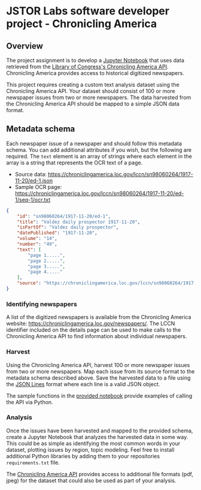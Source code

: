# JSTOR Labs software developer project - Chronicling America

## Overview

The project assignment is to develop a [Jupyter Notebook](https://jupyter.org/) that uses data retrieved from the [Library of Congress's Chronicling America API](https://chroniclingamerica.loc.gov/about/api/). Chronicling America provides access to historical digitized newspapers.

This project requires creating a custom text analysis dataset using the Chronicling America API. Your dataset should consist of 100 or more newspaper issues from two or more newspapers. The data harvested from the Chronicling America API should be mapped to a simple JSON data format.

## Metadata schema

Each newspaper issue of a newspaper and should follow this metadata schema. You can add additional attributes if you wish, but the following are required. The `text` element is an array of strings where each element in the array is a string that represents the OCR text of a page.

* Source data: https://chroniclingamerica.loc.gov/lccn/sn98060264/1917-11-20/ed-1.json
* Sample OCR page: https://chroniclingamerica.loc.gov/lccn/sn98060264/1917-11-20/ed-1/seq-1/ocr.txt

```json
{
    "id": "sn98060264/1917-11-20/ed-1",
    "title": "Valdez daily prospector 1917-11-20",
    "isPartOf": "Valdez daily prospector",
    "datePublished": "1917-11-20",
    "volume": "14",
    "number": "49",
    "text": [
        "page 1.....",
        "page 2.....",
        "page 3.....",
        "page 4....."
    ],
    "source": "https://chroniclingamerica.loc.gov/lccn/sn98060264/1917-11-20/ed-1.json"
}
```

### Identifying newspapers

A list of the digitized newspapers is available from the Chronicling America website: https://chroniclingamerica.loc.gov/newspapers/. The LCCN identifier included on the details page can be used to make calls to the Chronicling America API to find information about individual newspapers.

### Harvest

Using the Chronicling America API, harvest 100 or more newspaper issues from two or more newspapers. Map each issue from its source format to the metadata schema described above. Save the harvested data to a file using the [JSON Lines](http://jsonlines.org/) format where each line is a valid JSON object.

The sample functions in the [provided notebook](chronicling-america.ipynb) provide examples of calling the API via Python.

### Analysis

Once the issues have been harvested and mapped to the provided schema, create a Jupyter Notebook that analyzes the harvested data in some way. This could be as simple as identifying the most common words in your dataset, plotting issues by region, topic modeling. Feel free to install additional Python libraries by adding them to your repositories `requirements.txt` file.

The [Chronicling America API](https://chroniclingamerica.loc.gov/about/api/) provides access to additional file formats (pdf, jpeg) for the dataset that could also be used as part of your analysis.